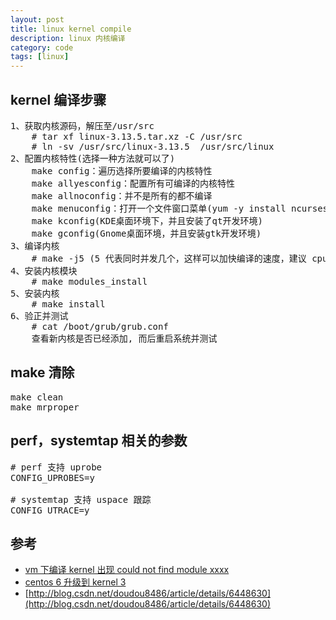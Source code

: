 ```yaml
---
layout: post
title: linux kernel compile
description: linux 内核编译
category: code
tags: [linux]
---
```

## kernel 编译步骤

<pre>
1、获取内核源码，解压至/usr/src
	# tar xf linux-3.13.5.tar.xz -C /usr/src
    # ln -sv /usr/src/linux-3.13.5  /usr/src/linux
2、配置内核特性(选择一种方法就可以了)
    make config：遍历选择所要编译的内核特性
    make allyesconfig：配置所有可编译的内核特性
    make allnoconfig：并不是所有的都不编译
    make menuconfig：打开一个文件窗口菜单(yum -y install ncurses-devel)
    make kconfig(KDE桌面环境下，并且安装了qt开发环境)
    make gconfig(Gnome桌面环境，并且安装gtk开发环境)
3、编译内核
    # make -j5 (5 代表同时并发几个，这样可以加快编译的速度，建议 cpu+1)
4、安装内核模块
    # make modules_install
5、安装内核
    # make install
6、验正并测试
    # cat /boot/grub/grub.conf
    查看新内核是否已经添加, 而后重启系统并测试
</pre>

## make 清除

<pre>
make clean
make mrproper
</pre>


## perf，systemtap 相关的参数

<pre>
# perf 支持 uprobe
CONFIG_UPROBES=y

# systemtap 支持 uspace 跟踪
CONFIG_UTRACE=y
</pre>

## 参考
- [vm 下编译 kernel 出现 could not find module xxxx ](http://smilejay.com/2013/11/kernel-install-error-could-not-find-module/)
- [centos 6 升级到 kernel 3 ](http://winotes.net/centos-64-upgrade-to-kernel-3x.html)
- [http://blog.csdn.net/doudou8486/article/details/6448630](http://blog.csdn.net/doudou8486/article/details/6448630)

[-10]:    http://hushi55.github.io/  "-10"
